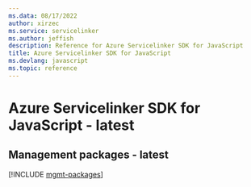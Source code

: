 ```yaml
---
ms.data: 08/17/2022
author: xirzec
ms.service: servicelinker
ms.author: jeffish
description: Reference for Azure Servicelinker SDK for JavaScript
title: Azure Servicelinker SDK for JavaScript
ms.devlang: javascript
ms.topic: reference
---
```

# Azure Servicelinker SDK for JavaScript - latest

## Management packages - latest
[!INCLUDE [mgmt-packages](servicelinker-mgmt-index.md)]